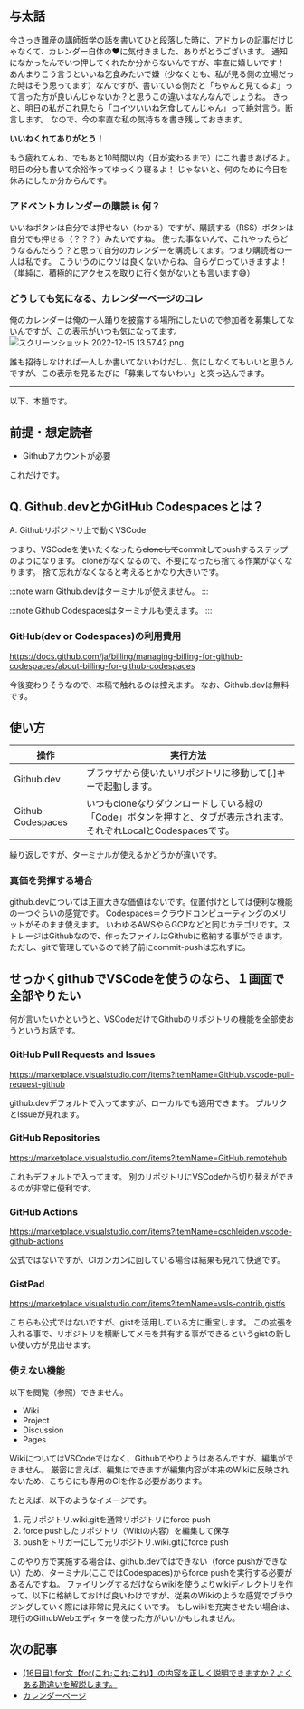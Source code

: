 ## 与太話
今さっき難産の講師哲学の話を書いてひと段落した時に、アドカレの記事だけじゃなくて、カレンダー自体の❤️に気付きました、ありがとうございます。
通知になかったんでいつ押してくれたか分からないんですが、率直に嬉しいです！
あんまりこう言うといいね乞食みたいで嫌（少なくとも、私が見る側の立場だった時はそう思ってます）なんですが、書いている側だと「ちゃんと見てるよ」って言った方が良いんじゃないか？と思うこの違いはなんなんでしょうね。
きっと、明日の私がこれ見たら「コイツいいね乞食してんじゃん」って絶対言う。断言します。
なので、今の率直な私の気持ちを書き残しておきます。

**いいねくれてありがとう！**

もう疲れてんね、でもあと10時間以内（日が変わるまで）にこれ書きあげるよ。
明日の分も書いて余裕作ってゆっくり寝るよ！
じゃないと、何のために今日を休みにしたか分からんです。

### アドベントカレンダーの購読 is 何？
いいねボタンは自分では押せない（わかる）ですが、購読する（RSS）ボタンは自分でも押せる（？？？）みたいですね。
使った事ないんで、これやったらどうなるんだろう？と思って自分のカレンダーを購読してます。つまり購読者の一人は私です。
こういうのにウソは良くないからね、自らゲロっていきますよ！
（単純に、積極的にアクセスを取りに行く気がないとも言います😅）

### どうしても気になる、カレンダーページのコレ
俺のカレンダーは俺の一人踊りを披露する場所にしたいので参加者を募集してないんですが、この表示がいつも気になってます。
![スクリーンショット 2022-12-15 13.57.42.png](https://qiita-image-store.s3.ap-northeast-1.amazonaws.com/0/122800/3fbd69a6-2d22-e5ad-2ee2-2d2bac971f55.png)

誰も招待しなければ一人しか書いてないわけだし、気にしなくてもいいと思うんですが、この表示を見るたびに「募集してないわい」と突っ込んでます。

---

以下、本題です。

## 前提・想定読者
- Githubアカウントが必要

これだけです。

## Q. Github.devとかGitHub Codespacesとは？
A. Githubリポジトリ上で動くVSCode

つまり、VSCodeを使いたくなったら~~cloneして~~commitしてpushするステップのようになります。
cloneがなくなるので、不要になったら捨てる作業がなくなります。
捨て忘れがなくなると考えるとかなり大きいです。

:::note warn
Github.devはターミナルが使えません。
:::

:::note
Github Codespacesはターミナルも使えます。
:::

### GitHub(dev or Codespaces)の利用費用
https://docs.github.com/ja/billing/managing-billing-for-github-codespaces/about-billing-for-github-codespaces

今後変わりそうなので、本稿で触れるのは控えます。
なお、Github.devは無料です。

## 使い方
| 操作 | 実行方法 |
| --- | --- |
| Github.dev | ブラウザから使いたいリポジトリに移動して[.]キーで起動します。 |
| Github Codespaces | いつもcloneなりダウンロードしている緑の「Code」ボタンを押すと、タブが表示されます。それぞれLocalとCodespacesです。 |

繰り返しですが、ターミナルが使えるかどうかが違いです。

### 真価を発揮する場合
github.devについては正直大きな価値はないです。位置付けとしては便利な機能の一つぐらいの感覚です。
Codespaces＝クラウドコンピューティングのメリットがそのまま使えます。
いわゆるAWSやらGCPなどと同じカテゴリです。ストレージはGithubなので、作ったファイルはGithubに格納する事ができます。
ただし、gitで管理しているので終了前にcommit-pushは忘れずに。

## せっかくgithubでVSCodeを使うのなら、１画面で全部やりたい
何が言いたいかというと、VSCodeだけでGithubのリポジトリの機能を全部使おうというお話です。

### GitHub Pull Requests and Issues
https://marketplace.visualstudio.com/items?itemName=GitHub.vscode-pull-request-github

github.devデフォルトで入ってますが、ローカルでも適用できます。
プルリクとIssueが見れます。

### GitHub Repositories
https://marketplace.visualstudio.com/items?itemName=GitHub.remotehub

これもデフォルトで入ってます。
別のリポジトリにVSCodeから切り替えができるのが非常に便利です。

### GitHub Actions
https://marketplace.visualstudio.com/items?itemName=cschleiden.vscode-github-actions

公式ではないですが、CIガンガンに回している場合は結果も見れて快適です。

### GistPad
https://marketplace.visualstudio.com/items?itemName=vsls-contrib.gistfs

こちらも公式ではないですが、gistを活用している方に重宝します。
この拡張を入れる事で、リポジトリを横断してメモを共有する事ができるというgistの新しい使い方が見出せます。

### 使えない機能
以下を閲覧（参照）できません。

- Wiki
- Project
- Discussion
- Pages

WikiについてはVSCodeではなく、Githubでやりようはあるんですが、編集ができません。
厳密に言えば、編集はできますが編集内容が本来のWikiに反映されないため、こちらにも専用のCIを作る必要があります。

たとえば、以下のようなイメージです。

1. 元リポジトリ.wiki.gitを通常リポジトリにforce push
1. force pushしたリポジトリ（Wikiの内容）を編集して保存
1. pushをトリガーにして元リポジトリ.wiki.gitにforce push

このやり方で実施する場合は、github.devではできない（force pushができない）ため、ターミナル(ここではCodespaces)からforce pushを実行する必要があるんですね。
ファイリングするだけならwikiを使うよりwikiディレクトリを作って、以下に格納しておけば良いわけですが、従来のWikiのような感覚でブラウジングしていく際には非常に見えにくいです。
もしwikiを充実させたい場合は、現行のGithubWebエディターを使った方がいいかもしれません。

## 次の記事
- [(16日目) for文【for(これ;これ;これ)】の内容を正しく説明できますか？よくある勘違いを解説します。](https://qiita.com/nomurasan/items/162964f6fb2914cd348c)
- [カレンダーページ](https://qiita.com/advent-calendar/2022/oreno_nomurasan2022)
